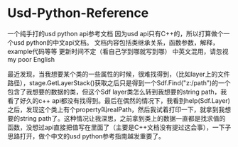 # Usd-Python-Reference
一个纯手打的usd python api参考文档
因为usd api只有C++的，所以打算做个一个usd python的中文api文档。
文档内容包括类继承关系，函数参数，解释，example代码等等
更新时间不定（看自己学到哪就写到哪）
中英文混用，请忽视my poor English

最近发现，当我想要某个类的一些属性的时候，很难找得到，（比如layer上的文件路径），stage.GetLayerStack()获取之后只是得到一个Sdf.Find("z:/path")的一个包含了我想要的数据的类，但这个Sdf layer类怎么转到我想要的string path，我看了好久的c++ api都没有找得到。最后在偶然的情况下，我看到help(Sdf.Layer)之后，发现这个类上有个property叫realPath，然后我试着打印一下，就拿到我想要的string path了。这种情况让我深思，之前拿到类上的数据一直都是找求值的函数，没想过api直接把值写在里面了（主要是C++文档没有提过这会事），一下子思路打开，做个中文的usd python参考指南越发重要了。
